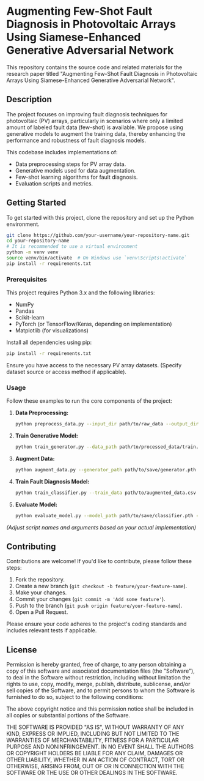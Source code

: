 # Augmenting Few-Shot Fault Diagnosis in Photovoltaic Arrays Using Siamese-Enhanced Generative Adversarial Network

This repository contains the source code and related materials for the research paper titled "Augmenting Few-Shot Fault Diagnosis in Photovoltaic Arrays Using Siamese-Enhanced Generative Adversarial Network".

## Description

The project focuses on improving fault diagnosis techniques for photovoltaic (PV) arrays, particularly in scenarios where only a limited amount of labeled fault data (few-shot) is available. We propose using generative models to augment the training data, thereby enhancing the performance and robustness of fault diagnosis models.

This codebase includes implementations of:
*   Data preprocessing steps for PV array data.
*   Generative models used for data augmentation.
*   Few-shot learning algorithms for fault diagnosis.
*   Evaluation scripts and metrics.

## Getting Started

To get started with this project, clone the repository and set up the Python environment.

```bash
git clone https://github.com/your-username/your-repository-name.git
cd your-repository-name
# It is recommended to use a virtual environment
python -m venv venv
source venv/bin/activate  # On Windows use `venv\Scripts\activate`
pip install -r requirements.txt
```

### Prerequisites

This project requires Python 3.x and the following libraries:
*   NumPy
*   Pandas
*   Scikit-learn
*   PyTorch (or TensorFlow/Keras, depending on implementation)
*   Matplotlib (for visualizations)

Install all dependencies using pip:
```bash
pip install -r requirements.txt
```
Ensure you have access to the necessary PV array datasets. (Specify dataset source or access method if applicable).

### Usage

Follow these examples to run the core components of the project:

1.  **Data Preprocessing:**
    ```bash
    python preprocess_data.py --input_dir path/to/raw_data --output_dir path/to/processed_data
    ```

2.  **Train Generative Model:**
    ```bash
    python train_generator.py --data_path path/to/processed_data/train.csv --model_save_path path/to/save/generator.pth --epochs 100
    ```

3.  **Augment Data:**
    ```bash
    python augment_data.py --generator_path path/to/save/generator.pth --original_data path/to/processed_data/few_shot_train.csv --output_file path/to/augmented_data.csv --num_samples 1000
    ```

4.  **Train Fault Diagnosis Model:**
    ```bash
    python train_classifier.py --train_data path/to/augmented_data.csv --val_data path/to/processed_data/validation.csv --model_save_path path/to/save/classifier.pth
    ```

5.  **Evaluate Model:**
    ```bash
    python evaluate_model.py --model_path path/to/save/classifier.pth --test_data path/to/processed_data/test.csv
    ```
*(Adjust script names and arguments based on your actual implementation)*

## Contributing

Contributions are welcome! If you'd like to contribute, please follow these steps:
1.  Fork the repository.
2.  Create a new branch (`git checkout -b feature/your-feature-name`).
3.  Make your changes.
4.  Commit your changes (`git commit -m 'Add some feature'`).
5.  Push to the branch (`git push origin feature/your-feature-name`).
6.  Open a Pull Request.

Please ensure your code adheres to the project's coding standards and includes relevant tests if applicable.

## License

Permission is hereby granted, free of charge, to any person obtaining a copy
of this software and associated documentation files (the "Software"), to deal
in the Software without restriction, including without limitation the rights
to use, copy, modify, merge, publish, distribute, sublicense, and/or sell
copies of the Software, and to permit persons to whom the Software is
furnished to do so, subject to the following conditions:

The above copyright notice and this permission notice shall be included in all
copies or substantial portions of the Software.

THE SOFTWARE IS PROVIDED "AS IS", WITHOUT WARRANTY OF ANY KIND, EXPRESS OR
IMPLIED, INCLUDING BUT NOT LIMITED TO THE WARRANTIES OF MERCHANTABILITY,
FITNESS FOR A PARTICULAR PURPOSE AND NONINFRINGEMENT. IN NO EVENT SHALL THE
AUTHORS OR COPYRIGHT HOLDERS BE LIABLE FOR ANY CLAIM, DAMAGES OR OTHER
LIABILITY, WHETHER IN AN ACTION OF CONTRACT, TORT OR OTHERWISE, ARISING FROM,
OUT OF OR IN CONNECTION WITH THE SOFTWARE OR THE USE OR OTHER DEALINGS IN THE
SOFTWARE.


